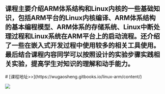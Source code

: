 
<h2 bgcolor=#7FFFD4>
课程主要介绍ARM体系结构和Linux内核的一些基础知识，包括ARM平台的Linux内核编译、ARM体系结构的基本编程模型、ARM体系的存储系统、Linux中断处理过程和Linux系统在ARM平台上的启动流程。还介绍了一些在嵌入式开发过程中使用较多的相关工具使用。最后结合课程内容同学可以按照设计的实验步骤实践相关实验，提高学生对知识的理解和动手能力。</h2>
#  [课程地址>>](https://wugaosheng.gitbooks.io/linux-arm/content/)

![](https://i.imgur.com/D6a4DCi.png)
